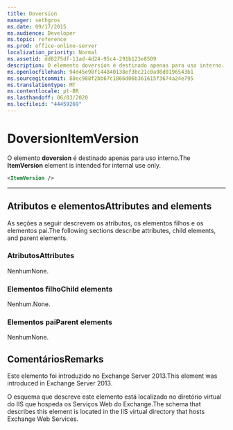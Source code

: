 ```yaml
---
title: Doversion
manager: sethgros
ms.date: 09/17/2015
ms.audience: Developer
ms.topic: reference
ms.prod: office-online-server
localization_priority: Normal
ms.assetid: dd8275df-11ad-4d24-95c4-291b123e8509
description: O elemento doversion é destinado apenas para uso interno.
ms.openlocfilehash: 94d45e98f144840138ef3bc21c0a98d0196543b1
ms.sourcegitcommit: 88ec988f2bb67c1866d06b361615f3674a24e795
ms.translationtype: MT
ms.contentlocale: pt-BR
ms.lasthandoff: 06/03/2020
ms.locfileid: "44459269"
---
```

# <a name="itemversion"></a><span data-ttu-id="fe0d1-103">Doversion</span><span class="sxs-lookup"><span data-stu-id="fe0d1-103">ItemVersion</span></span>

<span data-ttu-id="fe0d1-104">O elemento **doversion** é destinado apenas para uso interno.</span><span class="sxs-lookup"><span data-stu-id="fe0d1-104">The **ItemVersion** element is intended for internal use only.</span></span> 
  
```XML
<ItemVersion />
```

 ****
## <a name="attributes-and-elements"></a><span data-ttu-id="fe0d1-105">Atributos e elementos</span><span class="sxs-lookup"><span data-stu-id="fe0d1-105">Attributes and elements</span></span>

<span data-ttu-id="fe0d1-106">As seções a seguir descrevem os atributos, os elementos filhos e os elementos pai.</span><span class="sxs-lookup"><span data-stu-id="fe0d1-106">The following sections describe attributes, child elements, and parent elements.</span></span>
  
### <a name="attributes"></a><span data-ttu-id="fe0d1-107">Atributos</span><span class="sxs-lookup"><span data-stu-id="fe0d1-107">Attributes</span></span>

<span data-ttu-id="fe0d1-108">Nenhum</span><span class="sxs-lookup"><span data-stu-id="fe0d1-108">None.</span></span>
  
### <a name="child-elements"></a><span data-ttu-id="fe0d1-109">Elementos filho</span><span class="sxs-lookup"><span data-stu-id="fe0d1-109">Child elements</span></span>

<span data-ttu-id="fe0d1-110">Nenhum.</span><span class="sxs-lookup"><span data-stu-id="fe0d1-110">None.</span></span>
  
### <a name="parent-elements"></a><span data-ttu-id="fe0d1-111">Elementos pai</span><span class="sxs-lookup"><span data-stu-id="fe0d1-111">Parent elements</span></span>

<span data-ttu-id="fe0d1-112">Nenhum</span><span class="sxs-lookup"><span data-stu-id="fe0d1-112">None.</span></span>
  
## <a name="remarks"></a><span data-ttu-id="fe0d1-113">Comentários</span><span class="sxs-lookup"><span data-stu-id="fe0d1-113">Remarks</span></span>

<span data-ttu-id="fe0d1-114">Este elemento foi introduzido no Exchange Server 2013.</span><span class="sxs-lookup"><span data-stu-id="fe0d1-114">This element was introduced in Exchange Server 2013.</span></span>
  
<span data-ttu-id="fe0d1-115">O esquema que descreve este elemento está localizado no diretório virtual do IIS que hospeda os Serviços Web do Exchange.</span><span class="sxs-lookup"><span data-stu-id="fe0d1-115">The schema that describes this element is located in the IIS virtual directory that hosts Exchange Web Services.</span></span>
  

